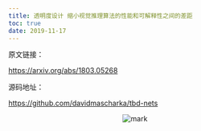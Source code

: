 ```yaml
---
title: 透明度设计 缩小视觉推理算法的性能和可解释性之间的差距
toc: true
date: 2019-11-17
---
```


原文链接：

https://arxiv.org/abs/1803.05268

源码地址：

https://github.com/davidmascharka/tbd-nets





<center>

![mark](http://images.iterate.site/blog/image/20191101/vqD7yiyVkF8E.png?imageslim)

</center>
